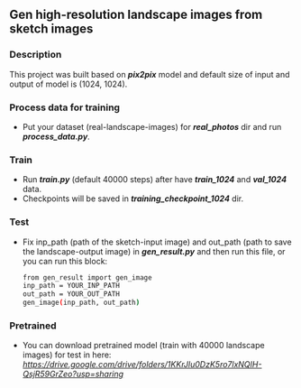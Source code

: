 ## Gen high-resolution landscape images from sketch images
### Description
This project was built based on _**pix2pix**_ model and default size of input and output of model is (1024, 1024).
### Process data for training
- Put your dataset (real-landscape-images) for _**real_photos**_ dir and run _**process_data.py**_.
### Train
- Run _**train.py**_ (default 40000 steps) after have _**train_1024**_ and _**val_1024**_ data.
- Checkpoints will be saved in _**training_checkpoint_1024**_ dir.
### Test
- Fix inp_path (path of the sketch-input image) and out_path (path to save the landscape-output image) in _**gen_result.py**_ and then run this file, or you can run this block:
  ```sh 
  from gen_result import gen_image 
  inp_path = YOUR_INP_PATH 
  out_path = YOUR_OUT_PATH 
  gen_image(inp_path, out_path)
  ```
 ### Pretrained
 - You can download pretrained model (train with 40000 landscape images) for test in here:
 _https://drive.google.com/drive/folders/1KKrJlu0DzK5ro7lxNQIH-QsjR59GrZeo?usp=sharing_
